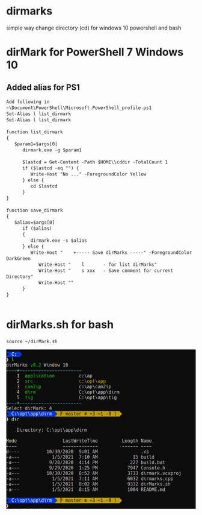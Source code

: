 # dirmarks
simple way change directory (cd) for windows 10 powershell and bash

# dirMark for PowerShell 7 Windows 10

## Added alias for PS1
```
Add following in ~\Document\PowerShell\Microsoft.PowerShell_profile.ps1
Set-Alias l list_dirmark
Set-Alias l list_dirmark

function list_dirmark
{
   $param1=$args[0]
      dirmark.exe -g $param1

      $lastcd = Get-Content -Path $HOME\\cddir -TotalCount 1
      if ($lastcd -eq "") {
         Write-Host "No ..." -ForegroundColor Yellow
      } else {
         cd $lastcd
      }
}

function save_dirmark
{
   $alias=$args[0]
      if ($alias)
      {
         dirmark.exe -s $alias
      } else {
         Write-Host "    +----- Save dirMarks -----" -ForegroundColor DarkGreen
            Write-Host "    l       - for list dirMarks"
            Write-Host "    s xxx   - Save comment for current Directory"
            Write-Host ""
      }
}


```

# dirMarks.sh for bash
```
source ~/dirMark.sh
```
![dirMarks](https://github.com/lecheel/dirmarks/blob/main/dirmark01.png)
